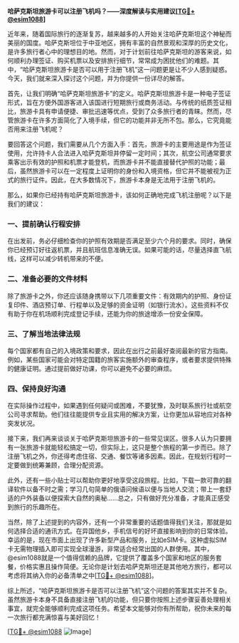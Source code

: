 **哈萨克斯坦旅游卡可以注册飞机吗？——深度解读与实用建议[[TG💪+ @esim1088](https://t.me/s/esim1088)]**

近年来，随着国际旅行的逐渐复苏，越来越多的人开始关注哈萨克斯坦这个神秘而美丽的国度。哈萨克斯坦位于中亚地区，拥有丰富的自然景观和深厚的历史文化，是许多旅行者心中的理想目的地。然而，对于计划前往哈萨克斯坦的游客来说，如何顺利办理签证、购买机票以及安排旅行细节，常常成为困扰他们的难题。其中，“哈萨克斯坦旅游卡是否可以用于注册飞机”这一问题更是让不少人感到疑惑。今天，我们就来深入探讨这个问题，并为你提供一份详尽的解答。

首先，让我们明确“哈萨克斯坦旅游卡”的定义。哈萨克斯坦旅游卡是一种电子签证形式，旨在方便外国游客进入该国进行短期旅行或商务活动。与传统的纸质签证相比，旅游卡具有申请便捷、审批迅速等优点，受到了众多旅行者的青睐。然而，尽管旅游卡在许多方面简化了入境手续，但它的功能并非无所不包。那么，它究竟能否用来注册飞机呢？

要回答这个问题，我们需要从几个方面入手：首先，旅游卡的主要用途是作为签证使用，允许持卡人合法进入哈萨克斯坦并停留一定时间；其次，航空公司通常要求乘客出示有效的护照和机票才能登机，而旅游卡并不能直接替代护照的功能；最后，虽然旅游卡可以在一定程度上证明你的身份和入境资格，但它并不能被视为正式的旅行证件。因此，在大多数情况下，旅游卡本身是无法用于注册飞机的。

那么，如果你已经持有哈萨克斯坦旅游卡，该如何正确地完成飞机注册呢？以下是我们的建议：

### 一、提前确认行程安排

在出发前，务必仔细检查你的护照有效期是否满足至少六个月的要求。同时，确保你已经预订好往返机票，并且航班信息准确无误。如果可能的话，尽量选择直飞航线，这样可以减少转机带来的不便。

### 二、准备必要的文件材料

除了旅游卡之外，你还应该随身携带以下几项重要文件：有效期内的护照、身份证复印件、酒店预订单、行程单以及足够的资金证明（如银行流水）。这些资料不仅有助于你在机场顺利完成登记手续，还能为你的旅途增添一份安全保障。

### 三、了解当地法律法规

每个国家都有自己的入境政策和要求，因此在出行之前最好查阅最新的官方指南。例如，某些国家可能会对特定国籍的旅客实施额外的审查程序，或者要求提供特殊的健康证明。通过提前做好功课，你可以避免不必要的麻烦。

### 四、保持良好沟通

在实际操作过程中，如果遇到任何疑问或困难，不要犹豫，及时联系旅行社或航空公司寻求帮助。他们往往能提供专业且实用的解决方案，让你更加从容地应对各种突发状况。

接下来，我们再来谈谈关于哈萨克斯坦旅游卡的一些常见误区。很多人认为只要拥有一张旅游卡就能轻松搞定一切，但实际上，这只是整个旅程的第一步而已。除了注册飞机之外，你还得考虑住宿、交通、餐饮等诸多因素。因此，在规划行程时一定要做到统筹兼顾，合理分配资源。

此外，还有一些小贴士可以帮助你更好地享受这段旅程。比如，下载一款可靠的翻译软件以备不时之需；学习几句简单的俄语问候语以便与当地人交流；带上一套舒适的户外装备以便探索大自然的奥秘……总之，只有做好充分准备，才能真正感受到旅行的乐趣所在。

当然，除了上述提到的内容外，还有一个非常重要的话题值得我们关注，那就是如何选择合适的通讯方式。在异国他乡，手机信号的好坏直接影响到你的日常体验。幸运的是，现在市面上出现了许多新型产品和服务，比如eSIM卡。这种虚拟SIM卡无需物理插入即可实现全球漫游，非常适合经常出国的人群使用。其中，@esim1088就是一个值得信赖的品牌，它提供了覆盖多个国家和地区的服务套餐，价格实惠且操作简便。无论你是计划去哈萨克斯坦还是其他地方旅行，都可以考虑将其纳入你的必备清单之中[[TG💪+ @esim1088](https://t.me/s/esim1088)]。

综上所述，“哈萨克斯坦旅游卡是否可以注册飞机”这个问题的答案其实并不复杂。虽然旅游卡本身不具备直接注册飞机的功能，但只要你按照上述步骤妥善处理相关事宜，就完全能够顺利完成这项任务。希望本文能够对你有所帮助，祝你未来的每一次旅行都充满惊喜与美好回忆！

[[TG💪+ @esim1088](https://t.me/s/esim1088) ![Image](https://i.postimg.cc/4NQfJmqS/Snipaste-2025-05-13-00-14-12.png)]